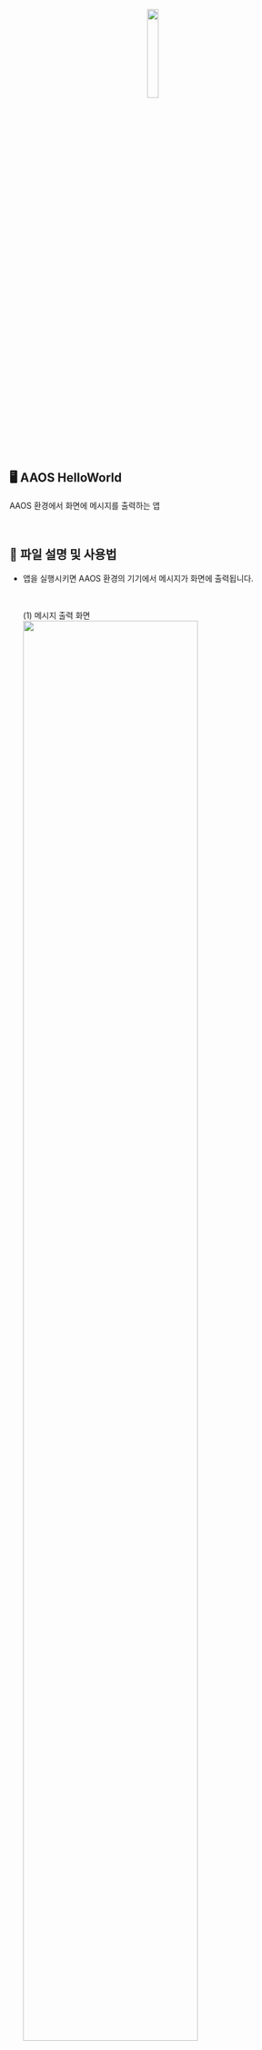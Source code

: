 <p align="center">
  <img src="https://github.com/user-attachments/assets/c0cfdac4-2528-42f3-84f6-a0660a4fc503" width="20%">
</p>

## 🖥️ AAOS HelloWorld
AAOS 환경에서 화면에 메시지를 출력하는 앱

<br>

## 📁 파일 설명 및 사용법
- 앱을 실행시키면 AAOS 환경의 기기에서 메시지가 화면에 출력됩니다.

  <br>

  (1) 메시지 출력 화면  
  <img src="https://github.com/user-attachments/assets/4816b6f7-8a1d-406e-b0f1-4223247cc47c" width="80%">
  

<br>

## 🛠️ 사용 기술
[![My Skills](https://skillicons.dev/icons?i=androidstudio,kotlin)](https://skillicons.dev)
